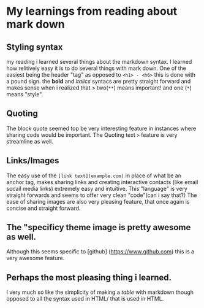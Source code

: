 # My learnings from reading about mark down

## Styling syntax
my reading i learned several things about the markdown syntax.
I learned how relitively easy it is to do several things with mark down. One of the easiest being the header "tag" as opposed to ``` <h1> - <h6> ``` this is done with a pound sign.
the **bold** and *italics* syntacs are pretty straight forward and makes sense when i realized that > two(```**```) means important! and one (```*```) means "style".

## Quoting
The block quote seemed top be very interesting feature in instances where sharing code would be important. The Quoting text ```>``` feature is very streamline as well.

## Links/Images 
The easy use of the ```[link text](example.com)``` in place of what be an anchor tag, makes sharing links and creating interactive contacts (like email socail media links) extremely easy and intuitive. This "language" is very straight forwards and seems to offer very clean "code"(can i say that?)
The ease of sharing images are also very pleasing feature, that once again is concise and straight forward.

## The "specificy theme image is pretty awesome as well.
Although this seems specific to [github] (https://www.github.com) this is a very awesome feature.

## Perhaps the most pleasing thing i learned.
I very much so like the simplicity of making a *table* with markdown though opposed to all  the syntax used in HTML/
that is used in HTML.
     
